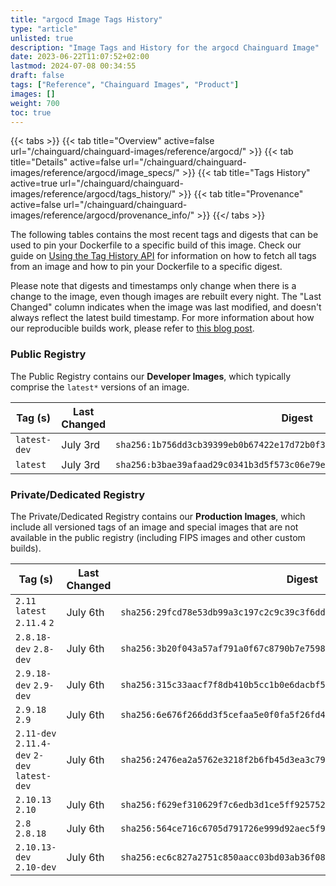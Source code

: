 ```yaml
---
title: "argocd Image Tags History"
type: "article"
unlisted: true
description: "Image Tags and History for the argocd Chainguard Image"
date: 2023-06-22T11:07:52+02:00
lastmod: 2024-07-08 00:34:55
draft: false
tags: ["Reference", "Chainguard Images", "Product"]
images: []
weight: 700
toc: true
---
```


{{< tabs >}}
{{< tab title="Overview" active=false url="/chainguard/chainguard-images/reference/argocd/" >}}
{{< tab title="Details" active=false url="/chainguard/chainguard-images/reference/argocd/image_specs/" >}}
{{< tab title="Tags History" active=true url="/chainguard/chainguard-images/reference/argocd/tags_history/" >}}
{{< tab title="Provenance" active=false url="/chainguard/chainguard-images/reference/argocd/provenance_info/" >}}
{{</ tabs >}}

The following tables contains the most recent tags and digests that can be used to pin your Dockerfile to a specific build of this image. Check our guide on [Using the Tag History API](/chainguard/chainguard-images/using-the-tag-history-api/) for information on how to fetch all tags from an image and how to pin your Dockerfile to a specific digest.

Please note that digests and timestamps only change when there is a change to the image, even though images are rebuilt every night. The "Last Changed" column indicates when the image was last modified, and doesn't always reflect the latest build timestamp. For more information about how our reproducible builds work, please refer to [this blog post](https://www.chainguard.dev/unchained/reproducing-chainguards-reproducible-image-builds).

### Public Registry
The Public Registry contains our **Developer Images**, which typically comprise the `latest*` versions of an image.

| Tag (s)       | Last Changed | Digest                                                                    |
|---------------|--------------|---------------------------------------------------------------------------|
|  `latest-dev` | July 3rd     | `sha256:1b756dd3cb39399eb0b67422e17d72b0f31f30d9af98cc9cde899da2005e0130` |
|  `latest`     | July 3rd     | `sha256:b3bae39afaad29c0341b3d5f573c06e79e6c4398b51dd02af1688d8d1dc2e651` |


### Private/Dedicated Registry
The Private/Dedicated Registry contains our **Production Images**, which include all versioned tags of an image and special images that are not available in the public registry (including FIPS images and other custom builds).

| Tag (s)                                       | Last Changed | Digest                                                                    |
|-----------------------------------------------|--------------|---------------------------------------------------------------------------|
|  `2.11` `latest` `2.11.4` `2`                 | July 6th     | `sha256:29fcd78e53db99a3c197c2c9c39c3f6dd5e8d04d5d0fe10df468fefecf7a0c42` |
|  `2.8.18-dev` `2.8-dev`                       | July 6th     | `sha256:3b20f043a57af791a0f67c8790b7e7598282d46c55b73367a437c538200ebc36` |
|  `2.9.18-dev` `2.9-dev`                       | July 6th     | `sha256:315c33aacf7f8db410b5cc1b0e6dacbf5d44cca8da4f9739a15b5764df5b2c15` |
|  `2.9.18` `2.9`                               | July 6th     | `sha256:6e676f266dd3f5cefaa5e0f0fa5f26fd4fedcc6cac7acf87544389b7d5122b62` |
|  `2.11-dev` `2.11.4-dev` `2-dev` `latest-dev` | July 6th     | `sha256:2476ea2a5762e3218f2b6fb45d3ea3c79c60e3e42406e80dfc7ac9593e1ca5d5` |
|  `2.10.13` `2.10`                             | July 6th     | `sha256:f629ef310629f7c6edb3d1ce5ff925752e1ae1589e0c57a104b82935830c8038` |
|  `2.8` `2.8.18`                               | July 6th     | `sha256:564ce716c6705d791726e999d92aec5f92170e3fb3f34eb825520701e502208b` |
|  `2.10.13-dev` `2.10-dev`                     | July 6th     | `sha256:ec6c827a2751c850aacc03bd03ab36f08f195a208e4139cdf4ae73d5e7e63382` |

